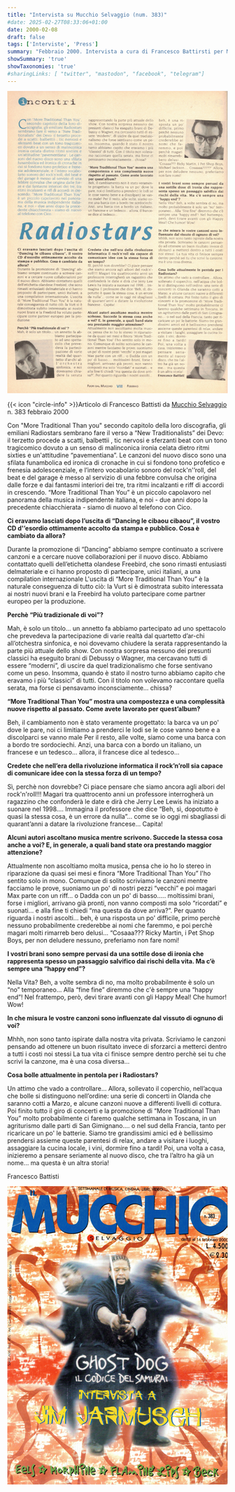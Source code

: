 ```yaml
---
title: "Intervista su Mucchio Selvaggio (num. 383)"
#date: 2025-02-27T08:33:06+01:00
date: 2000-02-08
draft: false
tags: ['Interviste', 'Press']
summary: "Febbraio 2000. Intervista a cura di Francesco Battirsti per Mucchio Selvaggio"
showSummary: 'true'
showTaxonomies: 'true'
#sharingLinks: [ "twitter", "mastodon", "facebook", "telegram"]
---
```

![Articolo](featured.jpg)

{{< icon "circle-info" >}}Articolo di Francesco Battisti da [Mucchio Selvaggio](https://it.wikipedia.org/wiki/Il_mucchio_selvaggio_(rivista)) n. 383 febbraio 2000

Con "More Traditional Than you" secondo capitolo della loro discografia, gli emiliani Radiostars sembrano fare il verso a “New Traditionalists” dei Devo: il terzetto procede a scatti, balbettii , tic nervosi e sferzanti beat con un tono tragicomico dovuto a un senso di malinconica ironia celata dietro ritmi sixties e un'attitudine “pavementiana”.
Le canzoni del nuovo disco sono una sfilata funambolica ed ironica di cronache in cui si fondono tono profetico e frenesia adolescenziale, e l’intero vocabolario sonoro del rock'n'’roll, del beat e del garage è messo al servizio di una febbre convulsa che origina dalle forze e dai fantasmi interiori dei tre, tra ritmi incalzanti e riff di accordi in crescendo.
“More Traditional Than You” è un piccolo capolavoro nel panorama della musica indipendente italiana, e noi - due anni dopo la precedente chiacchierata - siamo di nuovo al telefono con Cico.

**Ci eravamo lasciati dopo l’uscita di “Dancing le cibaou cibaou”, il vostro CD d'’esordio ottimamente accolto da stampa e pubblico. Cosa è cambiato da allora?**

Durante la promozione di “Dancing” abbiamo sempre continuato a scrivere canzoni e a cercare nuove collaborazioni per il nuovo disco. Abbiamo contattato quelli dell’etichetta olandese Freebird, che sono rimasti entusiasti delmateriale e ci hanno proposto di partecipare, unici italiani, a una compilation internazionale
L'uscita di “More Traditional Than You” è la naturale conseguenza di tutto ciò: la Vurt si è dimostrata subito interessata ai nostri nuovi brani e la Freebird ha voluto partecipare come partner europeo per la produzione.

**Perchè “Più tradizionale di voi”?**

Mah, è solo un titolo... un annetto fa abbiamo partecipato ad uno spettacolo che prevedeva la partecipazione di varie realtà dal quartetto d’ar-chi all’otchestra sinfonica, e noi
dovevamo chiudere la serata rappresentando la parte più attuale dello show.
Con nostra sorpresa nessuno dei presunti classici ha eseguito brani di Debussy o Wagner, ma cercavano tutti di essere “moderni”, di uscire da quel tradizionalismo che forse sentivano come un peso.
Insomma, quando è stato il nostro turno abbiamo capito che eravamo i più “classici” di tutti. Con il titolo non volevamo raccontare quella serata, ma forse ci pensavamo inconsciamente... chissa?

**“More Traditional Than You” mostra una compostezza e una complessità nuove rispetto al passato. Come avete lavorato per quest’album?**

Beh, il cambiamento non è stato veramente progettato: la barca va un po' dove le pare, noi ci limitiamo a prenderci le lodi se le cose vanno bene e a discolparci se vanno male
Per il resto, alle volte, siamo come una barca con a bordo tre sordociechi.
Anzi, una barca con a bordo un italiano, un francese e un tedesco... allora, il francese dice al tedesco...

**Credete che nell’era della rivoluzione informatica il rock’n’roll sia capace di comunicare idee con la stessa forza di un tempo?**

Sì, perchè non dovrebbe? Ci piace pensare che siamo ancora agli albori del rock'n'roll!!! Magari tra quattrocento anni un professore interrogherà un ragazzino che confonderà le date e dirà che Jerry Lee Lewis ha iniziato a suonare nel 1998....
Immagina il professore che dice “Beh, sì, dopotutto è quasi la stessa cosa, è un errore da nulla”... come se io oggi mi sbagliassi di quarant’anni a datare la rivoluzione francese... Capita!

**Alcuni autori ascoltano musica mentre scrivono. Succede la stessa cosa anche a voi? E, in generale, a quali band state ora prestando maggior attenzione?**

Attualmente non ascoltiamo molta musica, pensa che io ho lo stereo in riparazione da quasi sei mesi e finora “More Traditional Than You” l'ho sentito solo in mono.
Comunque di solito scriviamo le canzoni mentre facciamo le prove, suoniamo un po' di nostri pezzi “vecchi” e poi magari Max parte con un riff... o Dadda con un po' di basso..... moltissimi brani, forse i migliori, arrivano già pronti, non vanno composti ma solo “ricordati” e suonati... e alla fine ti chiedi “ma questa da dove arriva?”.
Per quanto riguarda i nostri ascolti... beh, è una risposta un po' difficile, primo perchè nessuno probabilmente crederebbe ai nomi che faremmo, e poi perchè magari molti rimarreb bero delusi... “Cosaaa??? Ricky Martin, i Pet Shop Boys, per non deludere nessuno, preferiamo non fare nomi!

**I vostri brani sono sempre pervasi da una sottile dose di ironia che rappresenta spesso un passaggio salvifico dai rischi della vita. Ma c’è sempre una “happy end”?**

Nella Vita? Beh, a volte sembra di no, ma molto probabilmente è solo un “no” temporaneo... Alla “fine fine” diremmo che c'è sempre una “happy end”! Nel frattempo, però, devi tirare avanti con gli Happy Meal! Che humor! Wow!

**In che misura le vostre canzoni sono influenzate dal vissuto di ognuno di voi?**

Mhhh, non sono tanto ispirate dalla nostra vita privata. Scriviamo le canzoni pensando ad ottenere un buon risultato invece di sforzarci a metterci dentro a tutti i costi noi stessi
La tua vita ci finisce sempre dentro perchè sei tu che scrivi la canzone, ma è una cosa diversa...

**Cosa bolle attualmente in pentola per i Radiostars?**

Un attimo che vado a controllare... Allora, sollevato il coperchio, nell’acqua che bolle si distinguono nell’ordine: una serie di concerti in Olanda che saranno cotti a Marzo, e alcune canzoni nuove a differenti livelli di cottura. Poi finito tutto il giro di concerti e la promozione di “More Traditional Than You” molto probabilmente ci faremo qualche settimana in Toscana, in un agriturismo dalle parti di San Gimignano.... o nel sud della Francia, tanto per ricaricare un po' le batterie. Siamo tre grandissimi amici ed è bellissimo prendersi assieme queste parentesi di relax, andare a visitare i luoghi, assaggiare la cucina locale, i vini, dormire fino a tardi!
Poi, una volta a casa, inizieremo a pensare seriamente al nuovo disco, che tra l’altro ha già un nome... ma questa è un altra storia!

Francesco Battisti

![Copertina Mucchio Selvaggio numero 383](383cover.jpg)
